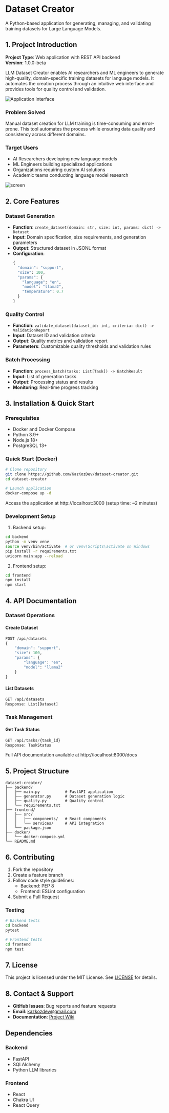 # Dataset Creator

A Python-based application for generating, managing, and validating training datasets for Large Language Models.

## 1. Project Introduction

**Project Type**: Web application with REST API backend  
**Version**: 1.0.0-beta

LLM Dataset Creator enables AI researchers and ML engineers to generate high-quality, domain-specific training datasets for language models. It automates the creation process through an intuitive web interface and provides tools for quality control and validation.

![Application Interface](docs/interface.png)

### Problem Solved
Manual dataset creation for LLM training is time-consuming and error-prone. This tool automates the process while ensuring data quality and consistency across different domains.

### Target Users
- AI Researchers developing new language models
- ML Engineers building specialized applications
- Organizations requiring custom AI solutions
- Academic teams conducting language model research

![screen](https://github.com/user-attachments/assets/3dedfdaa-0ea2-4667-b43d-ba6fe68fa985)

## 2. Core Features

### Dataset Generation
- **Function**: `create_dataset(domain: str, size: int, params: dict) -> Dataset`
- **Input**: Domain specification, size requirements, and generation parameters
- **Output**: Structured dataset in JSONL format
- **Configuration**:
  ```python
  {
    "domain": "support",
    "size": 100,
    "params": {
      "language": "en",
      "model": "llama2",
      "temperature": 0.7
    }
  }
  ```

### Quality Control
- **Function**: `validate_dataset(dataset_id: int, criteria: dict) -> ValidationReport`
- **Input**: Dataset ID and validation criteria
- **Output**: Quality metrics and validation report
- **Parameters**: Customizable quality thresholds and validation rules

### Batch Processing
- **Function**: `process_batch(tasks: List[Task]) -> BatchResult`
- **Input**: List of generation tasks
- **Output**: Processing status and results
- **Monitoring**: Real-time progress tracking

## 3. Installation & Quick Start

### Prerequisites
- Docker and Docker Compose
- Python 3.9+
- Node.js 18+
- PostgreSQL 13+

### Quick Start (Docker)
```bash
# Clone repository
git clone https://github.com/KazKozDev/dataset-creator.git
cd dataset-creator

# Launch application
docker-compose up -d
```

Access the application at http://localhost:3000 (setup time: ~2 minutes)

### Development Setup
1. Backend setup:
```bash
cd backend
python -m venv venv
source venv/bin/activate  # or venv\Scripts\activate on Windows
pip install -r requirements.txt
uvicorn main:app --reload
```

2. Frontend setup:
```bash
cd frontend
npm install
npm start
```

## 4. API Documentation

### Dataset Operations

#### Create Dataset
```python
POST /api/datasets
{
    "domain": "support",
    "size": 100,
    "params": {
        "language": "en",
        "model": "llama2"
    }
}
```

#### List Datasets
```python
GET /api/datasets
Response: List[Dataset]
```

### Task Management

#### Get Task Status
```python
GET /api/tasks/{task_id}
Response: TaskStatus
```

Full API documentation available at http://localhost:8000/docs

## 5. Project Structure
```
dataset-creator/
├── backend/
│   ├── main.py           # FastAPI application
│   ├── generator.py      # Dataset generation logic
│   ├── quality.py        # Quality control
│   └── requirements.txt
├── frontend/
│   ├── src/
│   │   ├── components/   # React components
│   │   └── services/     # API integration
│   └── package.json
├── docker/
│   └── docker-compose.yml
└── README.md
```

## 6. Contributing

1. Fork the repository
2. Create a feature branch
3. Follow code style guidelines:
   - Backend: PEP 8
   - Frontend: ESLint configuration
4. Submit a Pull Request

### Testing
```bash
# Backend tests
cd backend
pytest

# Frontend tests
cd frontend
npm test
```

## 7. License

This project is licensed under the MIT License. See [LICENSE](LICENSE) for details.

## 8. Contact & Support

- **GitHub Issues**: Bug reports and feature requests
- **Email**: kazkozdev@gmail.com
- **Documentation**: [Project Wiki](https://github.com/KazKozDev/dataset-creator/wiki)

## Dependencies

### Backend
- FastAPI
- SQLAlchemy
- Python LLM libraries

### Frontend
- React
- Chakra UI
- React Query
